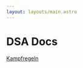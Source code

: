 ```yaml
---
layout: layouts/main.astro
---
```


# DSA Docs

<div class="flex-column">
  <a class="sketchy" href="/combat">Kampfregeln</a>
</div>
